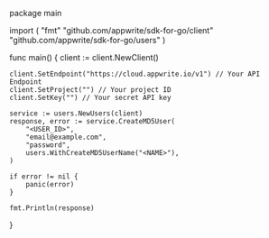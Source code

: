 package main

import (
    "fmt"
    "github.com/appwrite/sdk-for-go/client"
    "github.com/appwrite/sdk-for-go/users"
)

func main() {
    client := client.NewClient()

    client.SetEndpoint("https://cloud.appwrite.io/v1") // Your API Endpoint
    client.SetProject("") // Your project ID
    client.SetKey("") // Your secret API key

    service := users.NewUsers(client)
    response, error := service.CreateMD5User(
        "<USER_ID>",
        "email@example.com",
        "password",
        users.WithCreateMD5UserName("<NAME>"),
    )

    if error != nil {
        panic(error)
    }

    fmt.Println(response)
}

